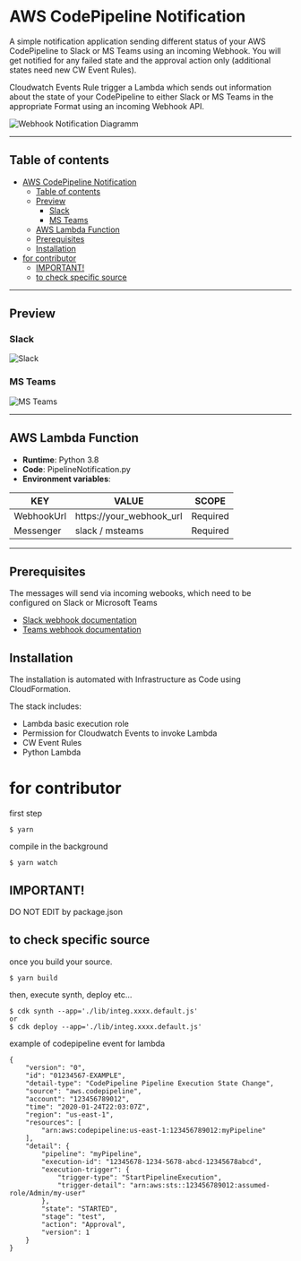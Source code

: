 # AWS CodePipeline Notification

A simple notification application sending different status of your AWS CodePipeline to Slack or MS Teams using an incoming Webhook. You will get notified for any failed state and the approval action only (additional states need new CW Event Rules).

Cloudwatch Events Rule trigger a Lambda which sends out information about the state of your CodePipeline to either Slack or MS Teams in the appropriate Format using an incoming Webhook API.

![Webhook Notification Diagramm](/.readme-assets/webhook-notification-graph.png)

---

## Table of contents

- [AWS CodePipeline Notification](#aws-codepipeline-notification)
  - [Table of contents](#table-of-contents)
  - [Preview](#preview)
    - [Slack](#slack)
    - [MS Teams](#ms-teams)
  - [AWS Lambda Function](#aws-lambda-function)
  - [Prerequisites](#prerequisites)
  - [Installation](#installation)
- [for contributor](#for-contributor)
  - [IMPORTANT!](#important)
  - [to check specific source](#to-check-specific-source)

---

## Preview

### Slack

![Slack](/.readme-assets/slack-screenshot.png)

### MS Teams

![MS Teams](/.readme-assets/msteams-screenshot.png)

---

## AWS Lambda Function

- **Runtime**: Python 3.8
- **Code**: PipelineNotification.py
- **Environment variables**:

|   KEY     |           VALUE         | SCOPE   |
|-----------|-------------------------|---------|
|WebhookUrl |https://your_webhook_url |Required |
|Messenger  |slack / msteams          |Required |

---

## Prerequisites

The messages will send via incoming webooks, which need to be configured on Slack or Microsoft Teams

- [Slack webhook documentation](https://api.slack.com/messaging/webhooks)
- [Teams webhook documentation](https://docs.microsoft.com/en-us/microsoftteams/platform/webhooks-and-connectors/how-to/add-incoming-webhook)

## Installation

The installation is automated with Infrastructure as Code using CloudFormation.

The stack includes:

- Lambda basic execution role
- Permission for Cloudwatch Events to invoke Lambda
- CW Event Rules
- Python Lambda

# for contributor

first step

```
$ yarn
```

compile in the background

```
$ yarn watch

```

## IMPORTANT!

DO NOT EDIT by package.json


## to check specific source

once you build your source.

```
$ yarn build
```

then, execute synth, deploy etc...

```
$ cdk synth --app='./lib/integ.xxxx.default.js'
or
$ cdk deploy --app='./lib/integ.xxxx.default.js'
```

example of codepipeline event for lambda
```
{
    "version": "0",
    "id": "01234567-EXAMPLE",
    "detail-type": "CodePipeline Pipeline Execution State Change",
    "source": "aws.codepipeline",
    "account": "123456789012",
    "time": "2020-01-24T22:03:07Z",
    "region": "us-east-1",
    "resources": [
        "arn:aws:codepipeline:us-east-1:123456789012:myPipeline"
    ],
    "detail": {
        "pipeline": "myPipeline",
        "execution-id": "12345678-1234-5678-abcd-12345678abcd",
        "execution-trigger": {
            "trigger-type": "StartPipelineExecution",
            "trigger-detail": "arn:aws:sts::123456789012:assumed-role/Admin/my-user"
        },
        "state": "STARTED",
        "stage": "test",
        "action": "Approval",
        "version": 1
    }
}
```
